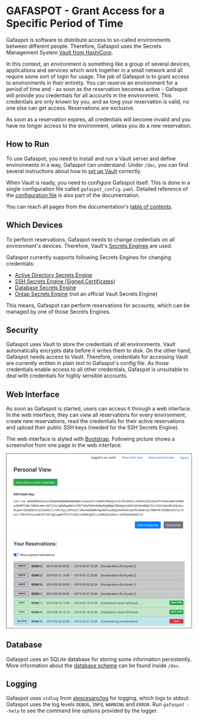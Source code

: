 # GAFASPOT - Grant Access for a Specific Period of Time

Gafaspot is software to distribute access to so-called environments between different people. Therefore, Gafaspot uses the Secrets Management System [Vault from HashiCorp](https://www.vaultproject.io/).

In this context, an environment is something like a group of several devices, applications and services which work together in a small network and all require some sort of login for usage. The job of Gafaspot is to grant access to environments in their entirety. You can reserve an environment for a period of time and - as soon as the reservation becomes active - Gafaspot will provide you credentials for all accounts in the environment. This credentials are only known by you, and as long your reservation is valid, no one else can get access. Reservations are exclusive.

As soon as a reservation expires, all credentials will become invalid and you have no longer access to the environment, unless you do a new reservation.

## How to Run 
To use Gafaspot, you need to install and run a Vault server and define environments in a way, Gafaspot can understand. Under `/doc`, you can find several instructions about how to [set up Vault](doc/vault_setup.md) correctly.

When Vault is ready, you need to configure Gafaspot itself. This is done in a single configuration file called `gafaspot_config.yaml`. Detailed reference of the [configuration file](doc/config_explanation.md) is also part of the documentation.

You can reach all pages from the documentation's [table of contents](doc/README.md).

## Which Devices
To perform reservations, Gafaspot needs to change credentials on all environment's devices. Therefore, Vault's [Secrets Engines](https://www.vaultproject.io/docs/secrets/) are used.

Gafaspot currently supports following Secrets Engines for changing credentials:
* [Active Directory Secrets Engine](secengs_ad.md)
* [SSH Secrets Engine (Signed Certificates)](secengs_ssh.md)
* [Database Secrets Engine](secengs_database.md)
* [Ontap Secrets Engine](secengs_ontap.md) (not an official Vault Secrets Engine)

This means, Gafaspot can perform reservations for accounts, which can be managed by one of those Secrets Engines.

## Security
Gafaspot uses Vault to store the credentials of all environments. Vault automatically encrypts data before it writes them to disk. On the other hand, Gafaspot needs access to Vault. Therefore, credentials for accessing Vault are currently written in plain text to Gafaspot's config file. As those credentials enable access to all other credentials, Gafaspot is unsuitable to deal with credentials for highly sensible accounts.

## Web Interface
As soon as Gafaspot is started, users can access it through a web interface. In the web interface, they can view all reservations for every environment, create new reservations, read the credentials for their active reservations and upload their public SSH keys (needed for the SSH Secrets Engine).

The web interface is styled with [Bootstrap](https://getbootstrap.com/). Following picture shows a screenshot from one page in the web interface:

<img src="doc/img/personalview_border.png" alt="screenshot from web interface" width="1000"/>

## Database
Gafaspot uses an SQLite database for storing some information persistently. More information about the [database scheme](database_scheme.md) can be found inside `/doc`.

## Logging
Gafaspot uses `stdlog` from [alexcesaro/log](https://github.com/alexcesaro/log) for logging, which logs to stdout. Gafaspot uses the log levels `DEBUG`, `INFO`, `WARNING` and `ERROR`. Run `gafaspot --help` to see the command line options provided by the logger.